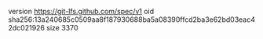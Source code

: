 version https://git-lfs.github.com/spec/v1
oid sha256:13a240685c0509aa8f187930688ba5a08390ffcd2ba3e62bd03eac42dc021926
size 3370

